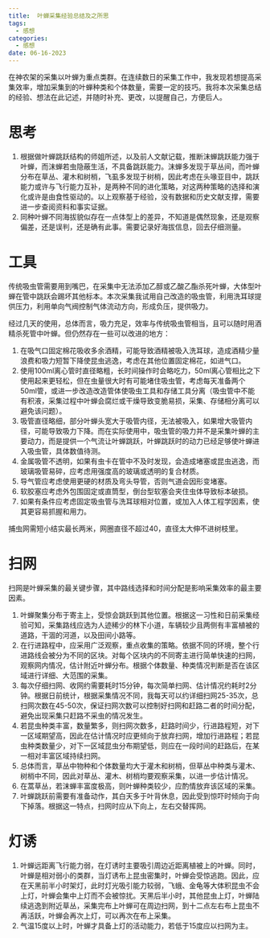 ```yaml
---
title:  叶蝉采集经验总结及之所思
tags:
  - 感想
categories:
  - 感想
date: 06-16-2023
---
```

在神农架的采集以叶蝉为重点类群。在连续数日的采集工作中，我发现若想提高采集效率，增加采集到的叶蝉种类和个体数量，需要一定的技巧。我将本次采集总结的经验、想法在此记述，并随时补充、更改，以提醒自己，方便后人。

# 思考
1. 根据做叶蝉跳跃结构的师姐所述，以及前人文献记载，推断沫蝉跳跃能力强于叶蝉，而沫蝉若虫隐蔽生活，不具备跳跃能力。沫蝉多发现于草丛间，而叶蝉分布在草丛、灌木和树梢，飞虱多发现于树梢，因此考虑在头喙亚目中，跳跃能力或许与飞行能力互补，是两种不同的进化策略，对这两种策略的选择和演化或许是由食性驱动的。以上观察基于经验，没有数据和历史文献支撑，需要进一步查阅资料和事实证据。
2. 同种叶蝉不同海拔貌似存在一点体型上的差异，不知道是偶然现象，还是观察偏差，还是误判，还是确有此事。需要记录好海拔信息，回去仔细测量。

# 工具

传统吸虫管需要用到嘴巴，在采集中无法添加乙醇或乙酸乙酯杀死叶蝉，大体型叶蝉在管中跳跃会踢坏其他标本。本次采集我试用自己改造的吸虫管，利用洗耳球提供压力，利用单向气阀控制气体流动方向，形成负压，提供吸力。

经过几天的使用，总体而言，吸力充足，效率与传统吸虫管相当，且可以随时用酒精杀死管中叶蝉。但仍然存在一些可以改进的地方：
1. 在吸气口固定棉花吸收多余酒精，可能导致酒精被吸入洗耳球，造成酒精少量浪费和吸力短暂下降使昆虫逃逸，考虑在其他位置固定棉花，如进气口。
2. 使用100ml离心管时直径略粗，长时间操作时会略吃力，50ml离心管相比之下使用起来更轻松，但在虫量很大时有可能堵住吸虫管，考虑每天准备两个50ml管，或进一步改造改造管体使吸虫工具和存储工具分离（吸虫管中不能有积液，采集过程中叶蝉会腐烂或干燥导致变脆易损，采集、存储相分离可以避免该问题）。
3. 吸管直径略细，部分叶蝉头宽大于吸管内径，无法被吸入，如果增大吸管内径，可能导致吸力下降。而在实际使用中，吸虫管的吸力并不是采集叶蝉的主要动力，而是提供一个气流让叶蝉跳跃，叶蝉跳跃时的动力已经足够使叶蝉进入吸虫管，具体数值待测。
4. 金属吸管不透明，如果有虫卡在管中不及时发现，会造成堵塞或昆虫逃逸，而玻璃吸管易碎，应考虑用强度高的玻璃或透明的复合材质。
5. 导气管应考虑使用更硬的材质及弯头导管，否则气道会因形变堵塞。
6. 软胶塞应考虑外包围固定或直筒型，倒台型软塞会夹住虫体导致标本破损。
7. 如果有条件应考虑固定吸虫管与洗耳球相对位置，或加入人体工程学因素，使其更容易抓握和用力。

捕虫网需短小结实最长两米，网圈直径不超过40，直径太大伸不进树枝里。

# 扫网
扫网是叶蝉采集的最关键步骤，其中路线选择和时间分配是影响采集效率的最主要因素。
1. 叶蝉聚集分布于寄主上，受惊会跳跃到其他位置。根据这一习性和日前采集经验可知，采集路线应选为人迹稀少的林下小道，车辆较少且两侧有丰富植被的道路，干涸的河道，以及田间小路等。
2. 在行进路程中，应采用广泛观察，重点收集的策略。依据不同的环境，整个行进路线会被分为不同的区块。对每个区块内的不同寄主进行简单快速的扫网，观察网内情况，估计附近叶蝉分布。根据个体数量、种类情况判断是否在该区域进行详细、大范围的采集。
3. 每次仔细扫网、收网约需要耗时15分钟，每次简单扫网、估计情况约耗时2分钟。根据日前统计，根据采集情况不同，我每天可以约详细扫网25-35次，总扫网次数在45-50次，保证扫网次数可以控制好扫网和赶路二者的时间分配，避免出现采集只赶路不采虫的情况发生。
4. 若昆虫种类丰富，数量繁多，则扫网次数多，赶路时间少，行进路程短，对下一区域期望高，因此在估计情况时应更倾向于放弃扫网，增加行进路程；若昆虫种类数量少，对下一区域昆虫分布期望低，则应在一段时间的赶路后，在某一相对丰富区域持续扫网。
5. 总体而言，草丛中物种和个体数量均大于灌木和树梢，但草丛中种类与灌木、树梢中不同，因此对草丛、灌木、树梢均要观察采集，以进一步估计情况。
6. 在蒿草丛，若沫蝉丰富度极高，则叶蝉种类较少，应酌情放弃该区域的采集。
7. 叶蝉跳跃前需要有准备动作，其白天多于叶背休息，因此受到惊吓时倾向于向下掉落。根据这一特点，扫网时应从下向上，左右交替挥网。


# 灯诱
1. 叶蝉远距离飞行能力弱，在灯诱时主要吸引周边近距离植被上的叶蝉。同时，叶蝉是相对弱小的类群，当灯诱布上昆虫密集时，叶蝉会受惊逃跑。因此，应在天黑前半小时架灯，此时灯光吸引能力较弱，飞蛾、金龟等大体积昆虫不会上灯，叶蝉会集中上灯而不会被惊扰。天黑后半小时，其他昆虫上灯，叶蝉陆续逃逸到附近草丛，采集完布上叶蝉可在周边扫网，到十二点左右布上昆虫不再活跃，叶蝉会再次上灯，可以再次在布上采集。
2. 气温15度以上时，叶蝉才具备上灯的活动能力，若低于15度应以扫网为主。

